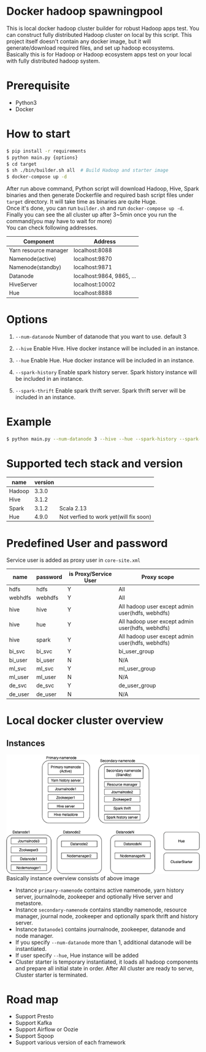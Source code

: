 # Docker hadoop spawningpool
This is local docker hadoop cluster builder for robust Hadoop apps test.
You can construct fully distributed Hadoop cluster on local by this script.
This project itself doesn't contain any docker image, but it will generate/download required files, and set up hadoop ecosystems.  
Basically this is for Hadoop or Hadoop ecosystem apps test on your local with fully distributed hadoop system.  

# Prerequisite
- Python3
- Docker

# How to start
```bash
$ pip install -r requirements
$ python main.py {options}
$ cd target
$ sh ./bin/builder.sh all  # Build Hadoop and starter image
$ docker-compose up -d
```
After run above command, Python script will download Hadoop, Hive, Spark binaries and then generate Dockerfile and required bash script files under `target` directory.
It will take time as binaries are quite Huge.  
Once it's done, you can run `builder.sh` and run `docker-compose up -d`.
Finally you can see the all cluster up after 3~5min once you run the command(you may have to wait for more)  
You can check following addresses.

|  Component  |  Address  |
|-----------|---------|
|  Yarn resource manager  |  localhost:8088  |
|  Namenode(active)  |  localhost:9870  |
|  Namenode(standby)  |  localhost:9871  |
|  Datanode  |  localhost:9864, 9865, ...  |
|  HiveServer  |  localhost:10002  |
|  Hue  |  localhost:8888 |


# Options
1. `--num-datanode` 
Number of datanode that you want to use. default 3
   
2. `--hive`
Enable Hive. Hive docker instance will be included in an instance.
   
3. `--hue`
Enable Hue. Hue docker instance will be included in an instance.
   
4. `--spark-history`
Enable spark history server. Spark history instance will be included in an instance.
   
5. `--spark-thrift`
Enable spark thrift server. Spark thrift server will be included in an instance.
   
# Example
```bash
$ python main.py --num-datanode 3 --hive --hue --spark-history --spark-thrift
```

# Supported tech stack and version
|  name | version |        | 
|---------|---------|-------|
|  Hadoop | 3.3.0 |     |
|  Hive   | 3.1.2 |      |
|  Spark  | 3.1.2 | Scala 2.13    |
|  Hue    | 4.9.0 |  Not verfied to work yet(will fix soon)   |

# Predefined User and password
Service user is added as proxy user in `core-site.xml`

|  name | password  | is Proxy/Service User | Proxy scope |
|---------|---------|-------------|-------------|
| hdfs    | hdfs    | Y           | All |
| webhdfs | webhdfs | Y           | All |
| hive  | hive | Y | All hadoop user except admin user(hdfs, webhdfs) |
| hive  | hue | Y | All hadoop user except admin user(hdfs, webhdfs) |
| hive  | spark | Y | All hadoop user except admin user(hdfs, webhdfs) |
| bi_svc | bi_svc | Y | bi_user_group |
| bi_user | bi_user | N | N/A |
| ml_svc | ml_svc | Y | ml_user_group |
| ml_user | ml_user | N | N/A |
| de_svc | de_svc | Y | de_user_group |
| de_user | de_user | N | N/A |

# Local docker cluster overview
## Instances
![docker-instances](./images/docker-instances.png)
Basically instance overview consists of above image
- Instance `primary-namenode` contains active namenode, yarn history server, journalnode, zookeeper and optionally Hive server and metastore.
- Instance `secondary-namenode` contains standby namenode, resource manager, journal node, zookeeper and optionally spark thrift and history server.
- Instance `Datanode1` contains journalnode, zookeeper, datanode and node manager.
- If you specify `--num-datanode` more than 1, additional datanode will be instantiated.
- If user specify `--hue`, Hue instance will be added
- Cluster starter is temporary instantiated, it loads all hadoop components and prepare all initial state in order. After All cluster are ready to serve, Cluster starter is terminated.


# Road map 
- Support Presto
- Support Kafka
- Support Airflow or Oozie
- Support Sqoop
- Support various version of each framework

